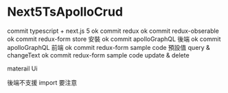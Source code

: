 # Next5TsApolloCrud


commit typescript + next.js 5  ok
commit redux   ok
commit redux-obserable   ok
commit redux-form  store 安裝 ok
commit apolloGraphQL 後端 ok
commit apolloGraphQL 前端 ok
commit redux-form sample code 預設值 query & changeText ok
commit redux-form sample code  update & delete


materail Ui  

後端不支援 import 要注意

